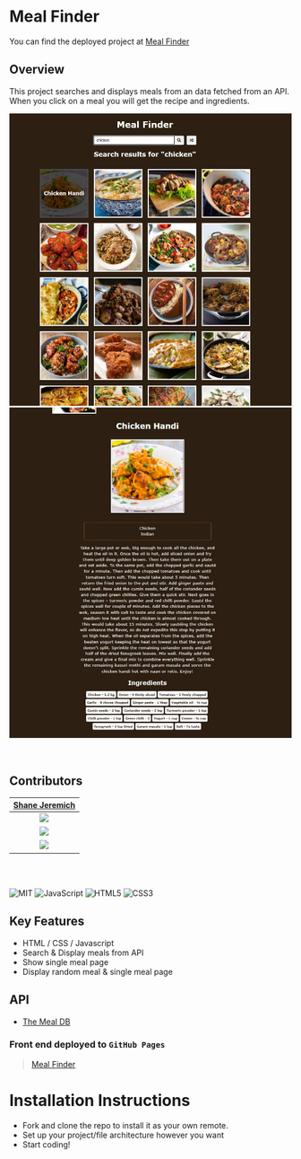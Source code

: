 # Meal Finder

You can find the deployed project at [Meal Finder](https://shanejeremich.github.io/Meal-Finder/)

## Overview

This project searches and displays meals from an data fetched from an API. When you click on a meal you will get the recipe and ingredients.

![Expense Tracker](/images/mealfinder.jpg)
![Expense Tracker](/images/mealfinder2.jpg)

<br>

## Contributors

|                                        [Shane Jeremich](https://github.com/shanejeremich)                                        |
| :----------------------------------------------------------------------------------------------------------------------------: |
|                         [<img src="https://avatars.githubusercontent.com/u/51142646?v=4" width = "200" />](https://github.com/shanejeremich)                         |
|                    [<img src="https://github.com/favicon.ico" width="15"> ](https://github.com/shanejeremich)                    |
| [ <img src="https://static.licdn.com/sc/h/al2o9zrvru7aqj8e1x2rzsrca" width="15"> ](https://www.linkedin.com/in/shanejeremich/) |

<br>
<br>

![MIT](https://img.shields.io/packagist/l/doctrine/orm.svg)
![JavaScript](https://img.shields.io/badge/javascript-%23323330.svg?&logo=javascript&logoColor=%23F7DF1E)
![HTML5](https://img.shields.io/badge/html5-%23E34F26.svg?logo=html5&logoColor=white)
![CSS3](https://img.shields.io/badge/css3-%231572B6.svg?logo=css3&logoColor=white)

## Key Features

- HTML / CSS / Javascript
- Search & Display meals from API
- Show single meal page
- Display random meal & single meal page

## API

- [The Meal DB](https://www.themealdb.com/api/)

### Front end deployed to `GitHub Pages`

> [Meal Finder](https://shanejeremich.github.io/Meal-Finder/)

# Installation Instructions

- Fork and clone the repo to install it as your own remote.
- Set up your project/file architecture however you want
- Start coding!
